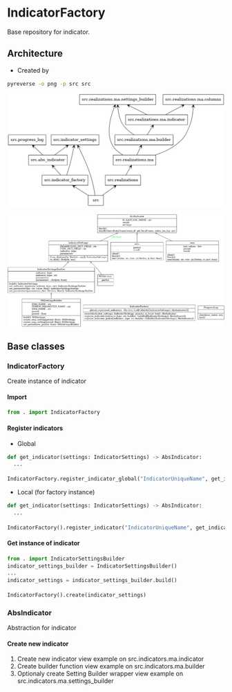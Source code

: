 # IndicatorFactory
Base repository for indicator.
## Architecture
- Created by
```sh
pyreverse -o png -p src src
```
 
![Packages](./architecture//packages_p.png)

![Classes](./architecture/classes_p.png)

## Base classes
### IndicatorFactory
Create instance of indicator
#### Import
```python
from . import IndicatorFactory 
```

#### Register indicators
- Global
```python
def get_indicator(settings: IndicatorSettings) -> AbsIndicator:
  ...

IndicatorFactory.register_indicator_global("IndicatorUniqueName", get_indicator)
```

- Local (for factory instance)
```python
def get_indicator(settings: IndicatorSettings) -> AbsIndicator:
  ...

IndicatorFactory().register_indicator("IndicatorUniqueName", get_indicator)
```

#### Get instance of indicator
```python
from . import IndicatorSettingsBuilder
indicator_settings_builder = IndicatorSettingsBuilder()
...
indicator_settings = indicator_settings_builder.build()

IndicatorFactory().create(indicator_settings)
```

### AbsIndicator
Abstraction for indicator
#### Create new indicator
1. Create new indicator
view example on src.indicators.ma.indicator
2. Create builder function
view example on src.indicators.ma.builder
3. Optionaly create Setting Builder wrapper
view example on src.indicators.ma.settings_builder